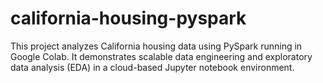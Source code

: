 # california-housing-pyspark
This project analyzes California housing data using PySpark running in Google Colab. It demonstrates scalable data engineering and exploratory data analysis (EDA) in a cloud-based Jupyter notebook environment.
